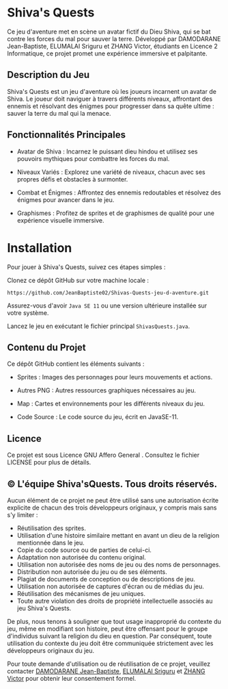 
# Shiva's Quests
Ce jeu d'aventure met en scène un avatar fictif du Dieu Shiva, qui se bat contre les forces du mal pour sauver la terre. 
Développé par DAMODARANE Jean-Baptiste, ELUMALAI Sriguru et ZHANG Victor, étudiants en Licence 2 Informatique, ce projet promet une expérience immersive et palpitante.

## Description du Jeu
Shiva's Quests est un jeu d'aventure où les joueurs incarnent un avatar de Shiva. Le joueur doit naviguer à travers différents niveaux, affrontant des ennemis et résolvant des énigmes pour progresser dans sa quête ultime : sauver la terre du mal qui la menace.

## Fonctionnalités Principales
- Avatar de Shiva : Incarnez le puissant dieu hindou et utilisez ses pouvoirs mythiques pour combattre les forces du mal.

- Niveaux Variés : Explorez une variété de niveaux, chacun avec ses propres défis et obstacles à surmonter.

- Combat et Énigmes : Affrontez des ennemis redoutables et résolvez des énigmes pour avancer dans le jeu.

- Graphismes : Profitez de sprites et de graphismes de qualité pour une expérience visuelle immersive.

# Installation
Pour jouer à Shiva's Quests, suivez ces étapes simples :

Clonez ce dépôt GitHub sur votre machine locale :
```
https://github.com/JeanBaptiste02/Shivas-Quests-jeu-d-aventure.git
```

Assurez-vous d'avoir ```Java SE 11``` ou une version ultérieure installée sur votre système.

Lancez le jeu en exécutant le fichier principal ```ShivasQuests.java```.

## Contenu du Projet
Ce dépôt GitHub contient les éléments suivants :

- Sprites : Images des personnages pour leurs mouvements et actions.

- Autres PNG : Autres ressources graphiques nécessaires au jeu.

- Map : Cartes et environnements pour les différents niveaux du jeu.

- Code Source : Le code source du jeu, écrit en JavaSE-11.

## Licence
Ce projet est sous Licence GNU Affero General . Consultez le fichier LICENSE pour plus de détails.

## © L'équipe Shiva'sQuests. Tous droits réservés.

Aucun élément de ce projet ne peut être utilisé sans une autorisation écrite explicite de chacun des trois développeurs originaux, y compris mais sans s'y limiter :
- Réutilisation des sprites.
- Utilisation d'une histoire similaire mettant en avant un dieu de la religion mentionnée dans le jeu.
- Copie du code source ou de parties de celui-ci.
- Adaptation non autorisée du contenu original.
- Utilisation non autorisée des noms de jeu ou des noms de personnages.
- Distribution non autorisée du jeu ou de ses éléments.
- Plagiat de documents de conception ou de descriptions de jeu.
- Utilisation non autorisée de captures d'écran ou de médias du jeu.
- Réutilisation des mécanismes de jeu uniques.
- Toute autre violation des droits de propriété intellectuelle associés au jeu Shiva's Quests.


De plus, nous tenons à souligner que tout usage inapproprié du contexte du jeu, même en modifiant son histoire, peut être offensant pour le groupe d'individus suivant la religion du dieu en question. Par conséquent, toute utilisation du contexte du jeu doit être communiquée strictement avec les développeurs originaux du jeu.

Pour toute demande d'utilisation ou de réutilisation de ce projet, veuillez contacter [DAMODARANE Jean-Baptiste](https://github.com/JeanBaptiste02), [ELUMALAI Sriguru](https://github.com/Sriguru95) et [ZHANG Victor](https://github.com/Seed4616) pour obtenir leur consentement formel.
